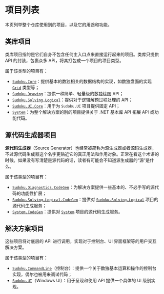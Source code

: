 # 项目列表

本页列举整个仓库使用到的项目，以及它的用途和功能。

## 类库项目

类库项目指的是它们自身不包含任何主入口点来直接运行起来的项目。类库只提供 API 的封装，包裹众多 API，将其打包成一个项目的项目类型。

属于该类型的项目有：

* [`Sudoku.Core`](https://github.com/SunnieShine/Sudoku/tree/main/src/Sudoku.Core)：提供基本的数独相关的数据结构的实现，如数独盘面的实现 [`Grid`](https://github.com/SunnieShine/Sudoku/blob/main/src/Sudoku.Core/Collections/Grid.cs) 类型等；
* [`Sudoku.Drawing`](https://github.com/SunnieShine/Sudoku/tree/main/src/Sudoku.Drawing)：提供一种简单、轻量级的数独绘图 API；
* [`Sudoku.Solving.Logical`](https://github.com/SunnieShine/Sudoku/tree/main/src/Sudoku.Solving.Logical)：提供对于逻辑解题过程处理的 API；
* [`Sudoku.UI.Core`](https://github.com/SunnieShine/Sudoku/tree/main/src/Sudoku.UI.Core)：用于为 `Sudoku.UI` 项目提供固定 API；
* [`System`](https://github.com/SunnieShine/Sudoku/tree/main/src/System)：为整个解决方案的别的项目提供关于 .NET 基本库 API 拓展 API 或功能代码。

## 源代码生成器项目

**源代码生成器**（Source Generator）也经常被简称为源生成器或者源码生成器，不过源代码生成器这个名字更贴近它的真正用法和作用对象。正常在看这个术语的时候，如果没有写清楚是源代码的话，读者有可能会不知道源生成器的“源”是什么。

属于该类型的项目有：

* [`Sudoku.Diagnostics.CodeGen`](https://github.com/SunnieShine/Sudoku/tree/main/src/Sudoku.Diagnostics.CodeGen)：为解决方案提供一些基本的、不必手写的源代码的功能性扩展；
* [`Sudoku.Solving.Logical.CodeGen`](https://github.com/SunnieShine/Sudoku/tree/main/src/Sudoku.Solving.Logical.CodeGen)：提供对 [`Sudoku.Solving.Logical`](https://github.com/SunnieShine/Sudoku/tree/main/src/Sudoku.Solving.Logical) 项目的源代码生成服务；
* [`System.CodeGen`](https://github.com/SunnieShine/Sudoku/tree/main/src/System.CodeGen)：提供对 [`System`](https://github.com/SunnieShine/Sudoku/tree/main/src/System) 项目的源代码生成服务。

## 解决方案项目

这些项目将对底层的 API 进行调用，实现对于控制台、UI 界面框架等的用户交互解决方案。

属于该类型的项目有：

* [`Sudoku.CommandLine`](https://github.com/SunnieShine/Sudoku/tree/main/src/Sudoku.CommandLine)（控制台）：提供一个关于数独基本运算和操作的控制台实现，偶尔也被用来调试代码；
* [`Sudoku.UI`](https://github.com/SunnieShine/Sudoku/tree/main/src/Sudoku.UI)（Windows UI）：用于呈现和使用 API 提供一个具体的 UI 级别实现。

